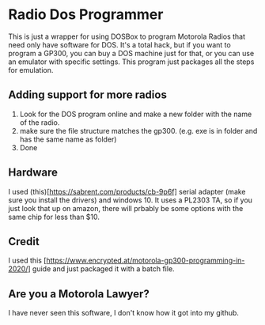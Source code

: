 # Radio Dos Programmer
This is just a wrapper for using DOSBox to program Motorola Radios that need only have software for DOS. 
It's a total hack, but if you want to program a GP300, you can buy a DOS machine just for that, or you can use an emulator with specific settings. This program just packages all the steps for emulation.

## Adding support for more radios
1) Look for the DOS program online and make a new folder with the name of the radio.
2) make sure the file structure matches the gp300. (e.g. exe is in folder and has the same name as folder)
3) Done

## Hardware
I used (this)[https://sabrent.com/products/cb-9p6f] serial adapter (make sure you install the drivers) and windows 10. It uses a PL2303 TA, so if you just look that up on amazon, there will prbably be some options with the same chip for less than $10.

## Credit
I used this [https://www.encrypted.at/motorola-gp300-programming-in-2020/] guide and just packaged it with a batch file.

## Are you a Motorola Lawyer?
I have never seen this software, I don't know how it got into my github.

